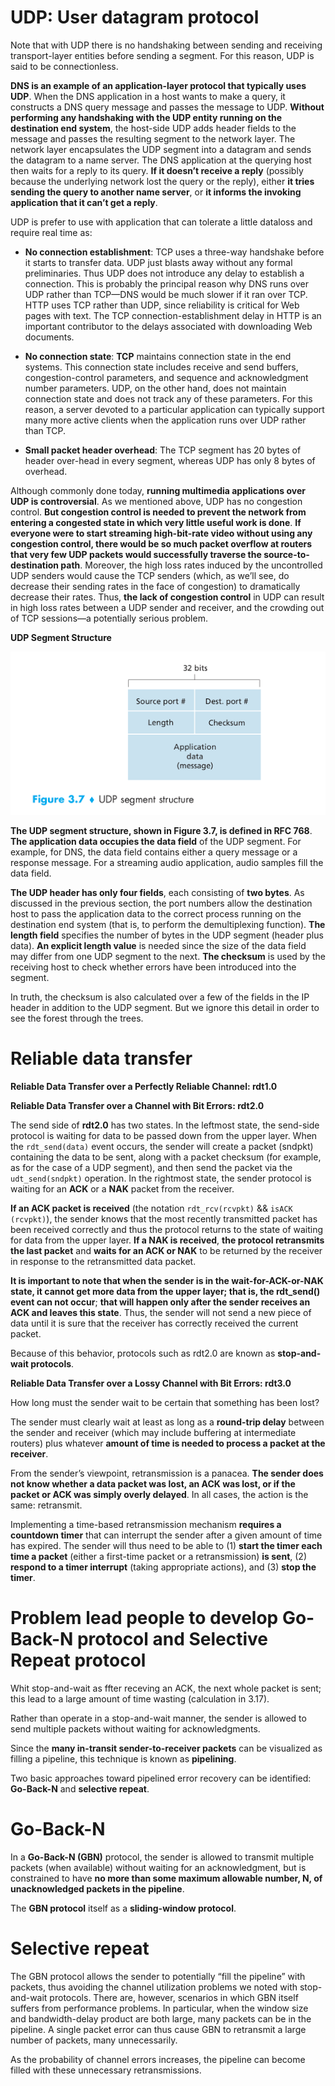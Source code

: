 # UDP: User datagram protocol

Note that with UDP there is no handshaking between sending and receiving transport-layer entities before sending a segment. For this reason, UDP is said to be connectionless.

**DNS is an example of an application-layer protocol that typically uses UDP**. When the DNS application in a host wants to make a query, it constructs a DNS query message and passes the message to UDP. **Without performing any handshaking with the UDP entity running on the destination end system**, the host-side UDP adds header fields to the message and passes the resulting segment to the network layer. The network layer encapsulates the UDP segment into a datagram and sends the datagram to a name server. The DNS application at the querying host then waits for a reply to its query. **If it doesn’t receive a reply** (possibly because the underlying network lost the query or the reply), either **it tries sending the query to another name server**, or **it informs the invoking application that it can’t get a reply**.

UDP is prefer to use with application that can tolerate a little dataloss and require real time as:

* **No connection establishment**: TCP uses a three-way handshake before it starts to transfer data. UDP just blasts away without any formal preliminaries. Thus UDP does not introduce any delay to establish a connection. This is probably the principal reason why DNS runs over UDP rather than TCP—DNS would be much slower if it ran over TCP. HTTP uses TCP rather than UDP, since reliability is critical for Web pages with text. The TCP connection-establishment delay in HTTP is an important contributor to the delays associated with downloading Web documents.

* **No connection state**: **TCP** maintains connection state in the end systems. This connection state includes receive and send buffers, congestion-control parameters, and sequence and acknowledgment number parameters. UDP, on the other hand, does not maintain connection state and does not track any of these parameters. For this reason, a server devoted to a particular application can typically support many more active clients when the application runs over UDP rather than TCP.

* **Small packet header overhead**: The TCP segment has 20 bytes of header over-head in every segment, whereas UDP has only 8 bytes of overhead.

Although commonly done today, **running multimedia applications over UDP is controversial**. As we mentioned above, UDP has no congestion control. **But congestion control is needed to prevent the network from entering a congested state in which very little useful work is done**. **If everyone were to start streaming high-bit-rate video without using any congestion control, there would be so much packet overflow at routers that very few UDP packets would successfully traverse the source-to-destination path**. Moreover, the high loss rates induced by the uncontrolled UDP senders would cause the TCP senders (which, as we’ll see, do decrease their sending rates in the face of congestion) to dramatically decrease their rates. Thus, **the lack of congestion control** in UDP can result in high loss rates between a UDP sender and receiver, and the crowding out of TCP sessions—a potentially serious problem.

**UDP Segment Structure**

![](../Environment/Images/UDP_segment.png)

**The UDP segment structure, shown in Figure 3.7, is defined in RFC 768**. **The application data occupies the data field** of the UDP segment. For example, for DNS, the data field contains either a query message or a response message. For a streaming audio application, audio samples fill the data field.

**The UDP header has only four fields**, each consisting of **two bytes**. As discussed in the previous section, the port numbers allow the destination host to pass the application data to the correct process running on the destination end system (that is, to perform the demultiplexing function). **The length field** specifies the number of bytes in the UDP segment (header plus data).
**An explicit length value** is needed since the size of the data field may differ from one UDP segment to the next. **The checksum** is used by the receiving host to check whether errors have been introduced into the segment. 

In truth, the checksum is also calculated over a few of the fields in the IP header in addition to the UDP segment. But we ignore this detail in order to see the forest through the trees.

# Reliable data transfer

**Reliable Data Transfer over a Perfectly Reliable Channel: rdt1.0**

**Reliable Data Transfer over a Channel with Bit Errors: rdt2.0**

The send side of **rdt2.0** has two states. In the leftmost state, the send-side protocol is waiting for data to be passed down from the upper layer. When the ``rdt_send(data)`` event occurs, the sender will create a packet (sndpkt) containing the data to be sent, along with a packet checksum (for example, as  for the case of a UDP segment), and then send the packet via the ``udt_send(sndpkt)`` operation. In the rightmost state, the sender protocol is waiting for an **ACK** or a **NAK** packet from the receiver.

**If an ACK packet is received** (the notation ``rdt_rcv(rcvpkt)`` && ``isACK (rcvpkt)``), the sender knows that the most recently transmitted packet has been received correctly and thus the protocol returns to the state of waiting for data from the upper layer.
**If a NAK is received**, **the protocol retransmits the last packet** and **waits for an ACK or NAK** to be returned by the receiver in response to the retransmitted data packet.

**It is important to note that when the sender is in the wait-for-ACK-or-NAK
state, it cannot get more data from the upper layer; that is, the rdt_send() event can not occur**; **that will happen only after the sender receives an ACK and leaves this state**.
Thus, the sender will not send a new piece of data until it is sure that the receiver has correctly received the current packet.

Because of this behavior, protocols such as rdt2.0 are known as **stop-and-wait protocols**.

**Reliable Data Transfer over a Lossy Channel with Bit Errors: rdt3.0**

How long must the sender wait to be certain that something has been lost?

The sender must clearly wait at least as long as a **round-trip delay** between the sender and receiver (which may include buffering at intermediate routers) plus whatever **amount of time is needed to process a packet at the receiver**.

From the sender’s viewpoint, retransmission is a panacea. **The sender does not
know whether a data packet was lost, an ACK was lost, or if the packet or ACK was simply overly delayed**. In all cases, the action is the same: retransmit. 

Implementing a time-based retransmission mechanism **requires a countdown timer** that can interrupt the sender after a given amount of time has expired. The sender will thus need to be able to (1) **start the timer each time a packet** (either a first-time packet or a retransmission) **is sent**, (2) **respond to a timer interrupt** (taking appropriate actions), and (3) **stop the timer**.

# Problem lead people to develop Go-Back-N protocol and Selective Repeat protocol

Whit stop-and-wait as ffter receving an ACK, the next whole packet is sent; this lead to a large amount of time wasting (calculation in 3.17).

Rather than operate in a stop-and-wait manner, the sender is allowed to send multiple packets without waiting for acknowledgments.

Since the **many in-transit sender-to-receiver packets** can be visualized as filling a pipeline, this technique is known as **pipelining**. 

Two basic approaches toward pipelined error recovery can be identified: **Go-Back-N** and **selective repeat**.

# Go-Back-N

In a **Go-Back-N (GBN)** protocol, the sender is allowed to transmit multiple packets (when available) without waiting for an acknowledgment, but is constrained to have **no more than some maximum allowable number, N, of unacknowledged packets in the pipeline**.

The **GBN protocol** itself as a **sliding-window protocol**.

# Selective repeat

The GBN protocol allows the sender to potentially “fill the pipeline” with packets, thus avoiding the channel utilization problems we noted with stop-and-wait protocols.
There are, however, scenarios in which GBN itself suffers from performance problems. In particular, when the window size and bandwidth-delay product are both large, many packets can be in the pipeline. A single packet error
can thus cause GBN to retransmit a large number of packets, many unnecessarily.

As the probability of channel errors increases, the pipeline can become filled with these unnecessary retransmissions.